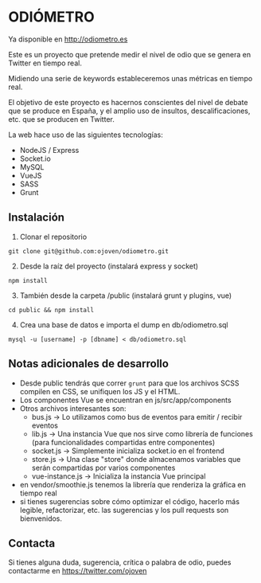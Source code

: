 ODIÓMETRO
================================

Ya disponible en http://odiometro.es

Este es un proyecto que pretende medir el nivel de odio que se genera en Twitter en tiempo real.

Midiendo una serie de keywords estableceremos unas métricas en tiempo real.

El objetivo de este proyecto es hacernos conscientes del nivel de debate que se produce en España,
y el amplio uso de insultos, descalificaciones, etc. que se producen en Twitter.

La web hace uso de las siguientes tecnologías:
* NodeJS / Express
* Socket.io
* MySQL
* VueJS
* SASS
* Grunt

Instalación
-------------

1. Clonar el repositorio

```git clone git@github.com:ojoven/odiometro.git```

2. Desde la raíz del proyecto (instalará express y socket)

```npm install```

3. También desde la carpeta /public (instalará grunt y plugins, vue)

```cd public && npm install```

4. Crea una base de datos e importa el dump en db/odiometro.sql

```mysql -u [username] -p [dbname] < db/odiometro.sql```


Notas adicionales de desarrollo
-------------------------------

* Desde public tendrás que correr ```grunt``` para que los archivos SCSS compilen en CSS, se unifiquen los JS y el HTML.
* Los componentes Vue se encuentran en js/src/app/components
* Otros archivos interesantes son:
    * bus.js -> Lo utilizamos como bus de eventos para emitir / recibir eventos
    * lib.js -> Una instancia Vue que nos sirve como librería de funciones (para funcionalidades compartidas entre componentes)
    * socket.js -> Simplemente inicializa socket.io en el frontend
    * store.js -> Una clase "store" donde almacenamos variables que serán compartidas por varios componentes
    * vue-instance.js -> Inicializa la instancia Vue principal
* en vendor/smoothie.js tenemos la librería que renderiza la gráfica en tiempo real
* si tienes sugerencias sobre cómo optimizar el código, hacerlo más legible, refactorizar, etc. las sugerencias y los pull requests son bienvenidos.


Contacta
------------
Si tienes alguna duda, sugerencia, crítica o palabra de odio, puedes contactarme en https://twitter.com/ojoven